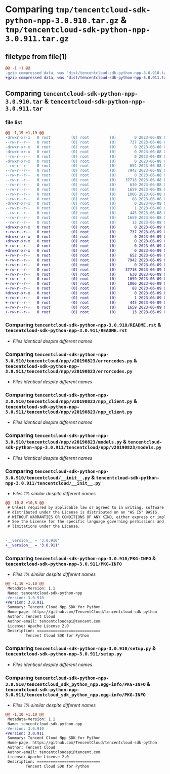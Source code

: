# Comparing `tmp/tencentcloud-sdk-python-npp-3.0.910.tar.gz` & `tmp/tencentcloud-sdk-python-npp-3.0.911.tar.gz`

## filetype from file(1)

```diff
@@ -1 +1 @@
-gzip compressed data, was "dist/tencentcloud-sdk-python-npp-3.0.910.tar", last modified: Thu Jun  8 09:16:21 2023, max compression
+gzip compressed data, was "dist/tencentcloud-sdk-python-npp-3.0.911.tar", last modified: Fri Jun  9 02:24:02 2023, max compression
```

## Comparing `tencentcloud-sdk-python-npp-3.0.910.tar` & `tencentcloud-sdk-python-npp-3.0.911.tar`

### file list

```diff
@@ -1,19 +1,19 @@
-drwxr-xr-x   0 root         (0) root         (0)        0 2023-06-08 09:16:21.000000 tencentcloud-sdk-python-npp-3.0.910/
--rw-r--r--   0 root         (0) root         (0)      737 2023-06-08 09:16:21.000000 tencentcloud-sdk-python-npp-3.0.910/README.rst
-drwxr-xr-x   0 root         (0) root         (0)        0 2023-06-08 09:16:21.000000 tencentcloud-sdk-python-npp-3.0.910/tencentcloud/
-drwxr-xr-x   0 root         (0) root         (0)        0 2023-06-08 09:16:21.000000 tencentcloud-sdk-python-npp-3.0.910/tencentcloud/npp/
--rw-r--r--   0 root         (0) root         (0)        0 2023-06-08 09:16:21.000000 tencentcloud-sdk-python-npp-3.0.910/tencentcloud/npp/__init__.py
-drwxr-xr-x   0 root         (0) root         (0)        0 2023-06-08 09:16:21.000000 tencentcloud-sdk-python-npp-3.0.910/tencentcloud/npp/v20190823/
--rw-r--r--   0 root         (0) root         (0)      652 2023-06-08 09:16:21.000000 tencentcloud-sdk-python-npp-3.0.910/tencentcloud/npp/v20190823/errorcodes.py
--rw-r--r--   0 root         (0) root         (0)     7942 2023-06-08 09:16:21.000000 tencentcloud-sdk-python-npp-3.0.910/tencentcloud/npp/v20190823/npp_client.py
--rw-r--r--   0 root         (0) root         (0)        0 2023-06-08 09:16:21.000000 tencentcloud-sdk-python-npp-3.0.910/tencentcloud/npp/v20190823/__init__.py
--rw-r--r--   0 root         (0) root         (0)    37718 2023-06-08 09:16:21.000000 tencentcloud-sdk-python-npp-3.0.910/tencentcloud/npp/v20190823/models.py
--rw-r--r--   0 root         (0) root         (0)      630 2023-06-08 09:16:21.000000 tencentcloud-sdk-python-npp-3.0.910/tencentcloud/__init__.py
--rw-r--r--   0 root         (0) root         (0)     1659 2023-06-08 09:16:21.000000 tencentcloud-sdk-python-npp-3.0.910/PKG-INFO
--rw-r--r--   0 root         (0) root         (0)     1006 2023-06-08 09:16:21.000000 tencentcloud-sdk-python-npp-3.0.910/setup.py
--rw-r--r--   0 root         (0) root         (0)       88 2023-06-08 09:16:21.000000 tencentcloud-sdk-python-npp-3.0.910/setup.cfg
-drwxr-xr-x   0 root         (0) root         (0)        0 2023-06-08 09:16:21.000000 tencentcloud-sdk-python-npp-3.0.910/tencentcloud_sdk_python_npp.egg-info/
--rw-r--r--   0 root         (0) root         (0)        1 2023-06-08 09:16:21.000000 tencentcloud-sdk-python-npp-3.0.910/tencentcloud_sdk_python_npp.egg-info/dependency_links.txt
--rw-r--r--   0 root         (0) root         (0)      445 2023-06-08 09:16:21.000000 tencentcloud-sdk-python-npp-3.0.910/tencentcloud_sdk_python_npp.egg-info/SOURCES.txt
--rw-r--r--   0 root         (0) root         (0)     1659 2023-06-08 09:16:21.000000 tencentcloud-sdk-python-npp-3.0.910/tencentcloud_sdk_python_npp.egg-info/PKG-INFO
--rw-r--r--   0 root         (0) root         (0)       13 2023-06-08 09:16:21.000000 tencentcloud-sdk-python-npp-3.0.910/tencentcloud_sdk_python_npp.egg-info/top_level.txt
+drwxr-xr-x   0 root         (0) root         (0)        0 2023-06-09 02:24:02.000000 tencentcloud-sdk-python-npp-3.0.911/
+-rw-r--r--   0 root         (0) root         (0)      737 2023-06-09 02:24:02.000000 tencentcloud-sdk-python-npp-3.0.911/README.rst
+drwxr-xr-x   0 root         (0) root         (0)        0 2023-06-09 02:24:02.000000 tencentcloud-sdk-python-npp-3.0.911/tencentcloud/
+drwxr-xr-x   0 root         (0) root         (0)        0 2023-06-09 02:24:02.000000 tencentcloud-sdk-python-npp-3.0.911/tencentcloud/npp/
+-rw-r--r--   0 root         (0) root         (0)        0 2023-06-09 02:24:02.000000 tencentcloud-sdk-python-npp-3.0.911/tencentcloud/npp/__init__.py
+drwxr-xr-x   0 root         (0) root         (0)        0 2023-06-09 02:24:02.000000 tencentcloud-sdk-python-npp-3.0.911/tencentcloud/npp/v20190823/
+-rw-r--r--   0 root         (0) root         (0)      652 2023-06-09 02:24:02.000000 tencentcloud-sdk-python-npp-3.0.911/tencentcloud/npp/v20190823/errorcodes.py
+-rw-r--r--   0 root         (0) root         (0)     7942 2023-06-09 02:24:02.000000 tencentcloud-sdk-python-npp-3.0.911/tencentcloud/npp/v20190823/npp_client.py
+-rw-r--r--   0 root         (0) root         (0)        0 2023-06-09 02:24:02.000000 tencentcloud-sdk-python-npp-3.0.911/tencentcloud/npp/v20190823/__init__.py
+-rw-r--r--   0 root         (0) root         (0)    37718 2023-06-09 02:24:02.000000 tencentcloud-sdk-python-npp-3.0.911/tencentcloud/npp/v20190823/models.py
+-rw-r--r--   0 root         (0) root         (0)      630 2023-06-09 02:24:02.000000 tencentcloud-sdk-python-npp-3.0.911/tencentcloud/__init__.py
+-rw-r--r--   0 root         (0) root         (0)     1659 2023-06-09 02:24:02.000000 tencentcloud-sdk-python-npp-3.0.911/PKG-INFO
+-rw-r--r--   0 root         (0) root         (0)     1006 2023-06-09 02:24:02.000000 tencentcloud-sdk-python-npp-3.0.911/setup.py
+-rw-r--r--   0 root         (0) root         (0)       88 2023-06-09 02:24:02.000000 tencentcloud-sdk-python-npp-3.0.911/setup.cfg
+drwxr-xr-x   0 root         (0) root         (0)        0 2023-06-09 02:24:02.000000 tencentcloud-sdk-python-npp-3.0.911/tencentcloud_sdk_python_npp.egg-info/
+-rw-r--r--   0 root         (0) root         (0)        1 2023-06-09 02:24:02.000000 tencentcloud-sdk-python-npp-3.0.911/tencentcloud_sdk_python_npp.egg-info/dependency_links.txt
+-rw-r--r--   0 root         (0) root         (0)      445 2023-06-09 02:24:02.000000 tencentcloud-sdk-python-npp-3.0.911/tencentcloud_sdk_python_npp.egg-info/SOURCES.txt
+-rw-r--r--   0 root         (0) root         (0)     1659 2023-06-09 02:24:02.000000 tencentcloud-sdk-python-npp-3.0.911/tencentcloud_sdk_python_npp.egg-info/PKG-INFO
+-rw-r--r--   0 root         (0) root         (0)       13 2023-06-09 02:24:02.000000 tencentcloud-sdk-python-npp-3.0.911/tencentcloud_sdk_python_npp.egg-info/top_level.txt
```

### Comparing `tencentcloud-sdk-python-npp-3.0.910/README.rst` & `tencentcloud-sdk-python-npp-3.0.911/README.rst`

 * *Files identical despite different names*

### Comparing `tencentcloud-sdk-python-npp-3.0.910/tencentcloud/npp/v20190823/errorcodes.py` & `tencentcloud-sdk-python-npp-3.0.911/tencentcloud/npp/v20190823/errorcodes.py`

 * *Files identical despite different names*

### Comparing `tencentcloud-sdk-python-npp-3.0.910/tencentcloud/npp/v20190823/npp_client.py` & `tencentcloud-sdk-python-npp-3.0.911/tencentcloud/npp/v20190823/npp_client.py`

 * *Files identical despite different names*

### Comparing `tencentcloud-sdk-python-npp-3.0.910/tencentcloud/npp/v20190823/models.py` & `tencentcloud-sdk-python-npp-3.0.911/tencentcloud/npp/v20190823/models.py`

 * *Files identical despite different names*

### Comparing `tencentcloud-sdk-python-npp-3.0.910/tencentcloud/__init__.py` & `tencentcloud-sdk-python-npp-3.0.911/tencentcloud/__init__.py`

 * *Files 1% similar despite different names*

```diff
@@ -10,8 +10,8 @@
 # Unless required by applicable law or agreed to in writing, software
 # distributed under the License is distributed on an "AS IS" BASIS,
 # WITHOUT WARRANTIES OR CONDITIONS OF ANY KIND, either express or implied.
 # See the License for the specific language governing permissions and
 # limitations under the License.
 
 
-__version__ = '3.0.910'
+__version__ = '3.0.911'
```

### Comparing `tencentcloud-sdk-python-npp-3.0.910/PKG-INFO` & `tencentcloud-sdk-python-npp-3.0.911/PKG-INFO`

 * *Files 1% similar despite different names*

```diff
@@ -1,10 +1,10 @@
 Metadata-Version: 1.1
 Name: tencentcloud-sdk-python-npp
-Version: 3.0.910
+Version: 3.0.911
 Summary: Tencent Cloud Npp SDK for Python
 Home-page: https://github.com/TencentCloud/tencentcloud-sdk-python
 Author: Tencent Cloud
 Author-email: tencentcloudapi@tencent.com
 License: Apache License 2.0
 Description: ============================
         Tencent Cloud SDK for Python
```

### Comparing `tencentcloud-sdk-python-npp-3.0.910/setup.py` & `tencentcloud-sdk-python-npp-3.0.911/setup.py`

 * *Files identical despite different names*

### Comparing `tencentcloud-sdk-python-npp-3.0.910/tencentcloud_sdk_python_npp.egg-info/PKG-INFO` & `tencentcloud-sdk-python-npp-3.0.911/tencentcloud_sdk_python_npp.egg-info/PKG-INFO`

 * *Files 1% similar despite different names*

```diff
@@ -1,10 +1,10 @@
 Metadata-Version: 1.1
 Name: tencentcloud-sdk-python-npp
-Version: 3.0.910
+Version: 3.0.911
 Summary: Tencent Cloud Npp SDK for Python
 Home-page: https://github.com/TencentCloud/tencentcloud-sdk-python
 Author: Tencent Cloud
 Author-email: tencentcloudapi@tencent.com
 License: Apache License 2.0
 Description: ============================
         Tencent Cloud SDK for Python
```

